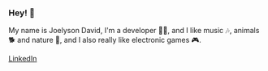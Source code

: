 ### Hey! 👋

My name is Joelyson David, I'm a developer :man_technologist:,
and I like music 🎶, animals 🐕 and nature 🌱,
and I also really like electronic games :video_game:.

[LinkedIn](https://www.linkedin.com/in/joe-dav/)

<!--
**joedav/joedav** is a ✨ _special_ ✨ repository because its `README.md` (this file) appears on your GitHub profile.

Here are some ideas to get you started:

- 🔭 I’m currently working on ...
- 🌱 I’m currently learning ...
- 👯 I’m looking to collaborate on ...
- 🤔 I’m looking for help with ...
- 💬 Ask me about ...
- 📫 How to reach me: ...
- 😄 Pronouns: ...
- ⚡ Fun fact: ...
-->
